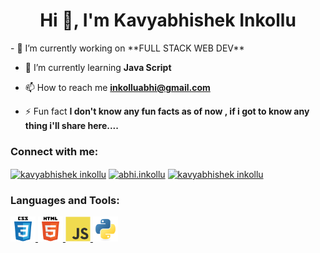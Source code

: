 <h1 align="center">Hi 👋, I'm Kavyabhishek Inkollu</h1>
- 🔭 I’m currently working on **FULL STACK WEB DEV**

- 🌱 I’m currently learning **Java Script**

- 📫 How to reach me **inkolluabhi@gmail.com**

- ⚡ Fun fact **I don't know any fun facts as of now , if i got to know any thing i'll share here....**

<h3 align="left">Connect with me:</h3>
<p align="left">
<a href="https://linkedin.com/in/kavyabhishek inkollu" target="blank"><img align="center" src="https://raw.githubusercontent.com/rahuldkjain/github-profile-readme-generator/master/src/images/icons/Social/linked-in-alt.svg" alt="kavyabhishek inkollu" height="30" width="40" /></a>
<a href="https://instagram.com/abhi.inkollu" target="blank"><img align="center" src="https://raw.githubusercontent.com/rahuldkjain/github-profile-readme-generator/master/src/images/icons/Social/instagram.svg" alt="abhi.inkollu" height="30" width="40" /></a>
<a href="https://www.leetcode.com/kavyabhishek inkollu" target="blank"><img align="center" src="https://raw.githubusercontent.com/rahuldkjain/github-profile-readme-generator/master/src/images/icons/Social/leet-code.svg" alt="kavyabhishek inkollu" height="30" width="40" /></a>
</p>

<h3 align="left">Languages and Tools:</h3>
<p align="left"> <a href="https://www.w3schools.com/css/" target="_blank" rel="noreferrer"> <img src="https://raw.githubusercontent.com/devicons/devicon/master/icons/css3/css3-original-wordmark.svg" alt="css3" width="40" height="40"/> </a> <a href="https://www.w3.org/html/" target="_blank" rel="noreferrer"> <img src="https://raw.githubusercontent.com/devicons/devicon/master/icons/html5/html5-original-wordmark.svg" alt="html5" width="40" height="40"/> </a> <a href="https://developer.mozilla.org/en-US/docs/Web/JavaScript" target="_blank" rel="noreferrer"> <img src="https://raw.githubusercontent.com/devicons/devicon/master/icons/javascript/javascript-original.svg" alt="javascript" width="40" height="40"/> </a> <a href="https://www.python.org" target="_blank" rel="noreferrer"> <img src="https://raw.githubusercontent.com/devicons/devicon/master/icons/python/python-original.svg" alt="python" width="40" height="40"/> </a> </p>
